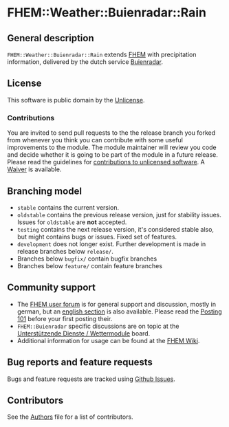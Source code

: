 # FHEM::Weather::Buienradar::Rain

## General description
``FHEM::Weather::Buienradar::Rain`` extends [FHEM](https://fhem.de/) with precipitation information, delivered by the dutch service <a href="https://buienradar.nl">Buienradar</a>.

## License
This software is public domain by the [Unlicense](https://unlicense.org/).

### Contributions
You are invited to send pull requests to the the release branch you forked from whenever you think you can contribute with some useful improvements to the module. The module maintainer will review you code and decide whether it is going to be part of the module in a future release. Please read the guidelines for [contributions to unlicensed software](https://unlicense.org/#unlicensing-contributions). A [Waiver](Waiver.md) is available.

## Branching model
* ``stable`` contains the current version. 
* ``oldstable`` contains the previous release version, just for stability issues. Issues for ``oldstable`` are **not** accepted.
* ``testing`` contains the next release version, it's considered stable also, but might contains bugs or issues. Fixed set of features.
* ``development`` does not longer exist. Further development is made in release branches below ``release/``.
* Branches below ``bugfix/`` contain bugfix branches
* Branches below ``feature/`` contain feature branches

## Community support
* The [FHEM user forum](https://forum.fhem.de/) is for general support and discussion, mostly in german, but an [english section](https://forum.fhem.de/index.php/board,52.0.html) is also available. Please read the [Posting 101](https://forum.fhem.de/index.php/topic,71806.0.html) before your first posting their. 
* `FHEM::Buienradar` specific discussions are on topic at the [Unterstützende Dienste / Wettermodule](https://forum.fhem.de/index.php/board,86.0.html) board.
* Additional information for usage can be found at the [FHEM Wiki](https://wiki.fhem.de/wiki/Twilight).

## Bug reports and feature requests
Bugs and feature requests are tracked using [Github Issues](https://github.com/fhem/mod-Buienradar/issues).

## Contributors
See the [Authors](Authors.md) file for a list of contributors.
